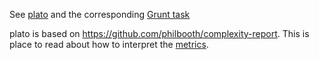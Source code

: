 See [plato](https://github.com/es-analysis/plato) and the corresponding [Grunt task](https://github.com/jsoverson/grunt-plato)


plato is based on <https://github.com/philbooth/complexity-report>. This is place to read about how to interpret the [metrics](https://github.com/philbooth/escomplex/blob/master/README.md#metrics).
